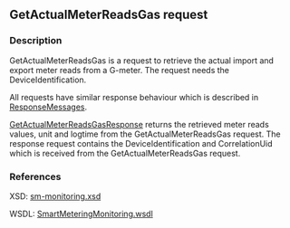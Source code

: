 ## GetActualMeterReadsGas request

### Description
GetActualMeterReadsGas is a request to retrieve the actual import and export meter reads from a G-meter. The request needs the DeviceIdentification.

All requests have similar response behaviour which is described in [ResponseMessages](./ResponseMessages.md).

[GetActualMeterReadsGasResponse](GetActualMeterReadsGasResponse.md) returns the retrieved meter reads values, unit and logtime from the GetActualMeterReadsGas request. The response request contains the DeviceIdentification and CorrelationUid which is received from the GetActualMeterReadsGas request.

### References

XSD: [sm-monitoring.xsd](https://github.com/OSGP/Platform/blob/development/osgp-adapter-ws-smartmetering/src/main/webapp/WEB-INF/wsdl/smartmetering/schemas/sm-monitoring.xsd)

WSDL: [SmartMeteringMonitoring.wsdl](https://github.com/OSGP/Platform/blob/development/osgp-adapter-ws-smartmetering/src/main/webapp/WEB-INF/wsdl/smartmetering/SmartMeteringMonitoring.wsdl)
